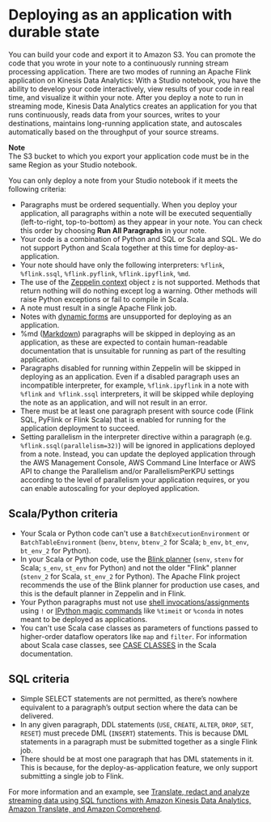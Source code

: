 # Deploying as an application with durable state<a name="how-notebook-durable"></a>

You can build your code and export it to Amazon S3\. You can promote the code that you wrote in your note to a continuously running stream processing application\. There are two modes of running an Apache Flink application on Kinesis Data Analytics: With a Studio notebook, you have the ability to develop your code interactively, view results of your code in real time, and visualize it within your note\. After you deploy a note to run in streaming mode, Kinesis Data Analytics creates an application for you that runs continuously, reads data from your sources, writes to your destinations, maintains long\-running application state, and autoscales automatically based on the throughput of your source streams\. 

**Note**  
The S3 bucket to which you export your application code must be in the same Region as your Studio notebook\.

You can only deploy a note from your Studio notebook if it meets the following criteria:
+ Paragraphs must be ordered sequentially\. When you deploy your application, all paragraphs within a note will be executed sequentially \(left\-to\-right, top\-to\-bottom\) as they appear in your note\. You can check this order by choosing **Run All Paragraphs** in your note\.
+ Your code is a combination of Python and SQL or Scala and SQL\. We do not support Python and Scala together at this time for deploy\-as\-application\.
+ Your note should have only the following interpreters: `%flink`, `%flink.ssql`, `%flink.pyflink`, `%flink.ipyflink`, `%md`\.
+ The use of the [Zeppelin context](https://zeppelin.apache.org/docs/0.9.0/usage/other_features/zeppelin_context.html) object `z` is not supported\. Methods that return nothing will do nothing except log a warning\. Other methods will raise Python exceptions or fail to compile in Scala\.
+ A note must result in a single Apache Flink job\. 
+ Notes with [dynamic forms](https://zeppelin.apache.org/docs/0.9.0/usage/dynamic_form/intro.html) are unsupported for deploying as an application\.
+ %md \([Markdown](https://zeppelin.apache.org/docs/0.9.0/interpreter/markdown.html)\) paragraphs will be skipped in deploying as an application, as these are expected to contain human\-readable documentation that is unsuitable for running as part of the resulting application\.
+ Paragraphs disabled for running within Zeppelin will be skipped in deploying as an application\. Even if a disabled paragraph uses an incompatible interpreter, for example, `%flink.ipyflink` in a note with `%flink` `and %flink.ssql` interpreters, it will be skipped while deploying the note as an application, and will not result in an error\.
+ There must be at least one paragraph present with source code \(Flink SQL, PyFlink or Flink Scala\) that is enabled for running for the application deployment to succeed\.
+ Setting parallelism in the interpreter directive within a paragraph \(e\.g\. `%flink.ssql(parallelism=32)`\) will be ignored in applications deployed from a note\. Instead, you can update the deployed application through the AWS Management Console, AWS Command Line Interface or AWS API to change the Parallelism and/or ParallelismPerKPU settings according to the level of parallelism your application requires, or you can enable autoscaling for your deployed application\.

## Scala/Python criteria<a name="how-notebook-durable-scala"></a>
+ Your Scala or Python code can't use a `BatchExecutionEnvironment` or `BatchTableEnvironment` \(`benv`, `btenv`, `btenv_2` for Scala; `b_env`, `bt_env`, `bt_env_2` for Python\)\.
+ In your Scala or Python code, use the [Blink planner](https://ci.apache.org/projects/flink/flink-docs-release-1.11/dev/table/#dependency-structure) \(`senv`, `stenv` for Scala; `s_env`, `st_env` for Python\) and not the older "Flink" planner \(`stenv_2` for Scala, `st_env_2` for Python\)\. The Apache Flink project recommends the use of the Blink planner for production use cases, and this is the default planner in Zeppelin and in Flink\.
+ Your Python paragraphs must not use [shell invocations/assignments](https://ipython.readthedocs.io/en/stable/interactive/python-ipython-diff.html#shell-assignment) using `!` or [IPython magic commands](https://ipython.readthedocs.io/en/stable/interactive/magics.html) like `%timeit` or `%conda` in notes meant to be deployed as applications\.
+ You can't use Scala case classes as parameters of functions passed to higher\-order dataflow operators like `map` and `filter`\. For information about Scala case classes, see [CASE CLASSES](https://docs.scala-lang.org/overviews/scala-book/case-classes.html) in the Scala documentation\.

## SQL criteria<a name="how-notebook-durable-sql"></a>
+ Simple SELECT statements are not permitted, as there’s nowhere equivalent to a paragraph’s output section where the data can be delivered\.
+ In any given paragraph, DDL statements \(`USE`, `CREATE`, `ALTER`, `DROP`, `SET`, `RESET`\) must precede DML \(`INSERT`\) statements\. This is because DML statements in a paragraph must be submitted together as a single Flink job\.
+ There should be at most one paragraph that has DML statements in it\. This is because, for the deploy\-as\-application feature, we only support submitting a single job to Flink\.

For more information and an example, see [ Translate, redact and analyze streaming data using SQL functions with Amazon Kinesis Data Analytics, Amazon Translate, and Amazon Comprehend](https://aws.amazon.com/blogs/machine-learning/translate-redact-and-analyze-streaming-data-using-sql-functions-with-amazon-kinesis-data-analytics-amazon-translate-and-amazon-comprehend/)\.